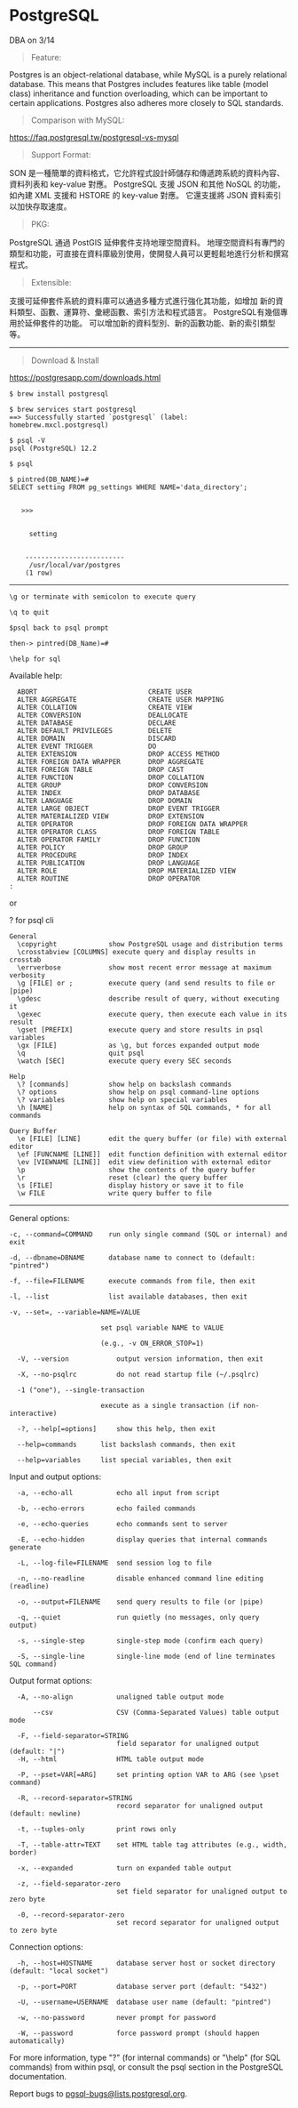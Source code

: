 # PostgreSQL

DBA on 3/14  

> Feature:

Postgres is an object-relational database, while MySQL is a purely relational database. This means that Postgres includes features like table (model class) inheritance and function overloading, which can be important to certain applications. Postgres also adheres more closely to SQL standards.

> Comparison with MySQL:

https://faq.postgresql.tw/postgresql-vs-mysql

> Support Format:

SON 是一種簡單的資料格式，它允許程式設計師儲存和傳遞跨系統的資料內容、資料列表和 key-value 對應。
PostgreSQL 支援 JSON 和其他 NoSQL 的功能，如內建 XML 支援和 HSTORE 的 key-value 對應。 它還支援將 JSON 資料索引以加快存取速度。

> PKG:

PostgreSQL 通過 PostGIS 延伸套件支持地理空間資料。 地理空間資料有專門的類型和功能，可直接在資料庫級別使用，使開發人員可以更輕鬆地進行分析和撰寫程式。

> Extensible:

支援可延伸套件系統的資料庫可以通過多種方式進行強化其功能，如增加
新的資料類型、函數、運算符、彙總函數、索引方法和程式語言。
PostgreSQL有幾個專用於延伸套件的功能。 可以增加新的資料型別、新的函數功能、新的索引類型等。

-----------------------------------------------------------------------

> Download & Install

https://postgresapp.com/downloads.html

    $ brew install postgresql

    $ brew services start postgresql
    ==> Successfully started `postgresql` (label: homebrew.mxcl.postgresql)

    $ psql -V
    psql (PostgreSQL) 12.2
    
    $ psql
    
    $ pintred(DB_NAME)=# 
    SELECT setting FROM pg_settings WHERE NAME='data_directory';
         
  
       >>>
         
         
         setting     
         
         
        -------------------------
         /usr/local/var/postgres
        (1 row)



-----------------------------------------------------------------------

    \g or terminate with semicolon to execute query

    \q to quit

    $psql back to psql prompt

    then-> pintred(DB_Name)=#

    \help for sql

Available help:

      ABORT                            CREATE USER
      ALTER AGGREGATE                  CREATE USER MAPPING
      ALTER COLLATION                  CREATE VIEW
      ALTER CONVERSION                 DEALLOCATE
      ALTER DATABASE                   DECLARE
      ALTER DEFAULT PRIVILEGES         DELETE
      ALTER DOMAIN                     DISCARD
      ALTER EVENT TRIGGER              DO
      ALTER EXTENSION                  DROP ACCESS METHOD
      ALTER FOREIGN DATA WRAPPER       DROP AGGREGATE
      ALTER FOREIGN TABLE              DROP CAST
      ALTER FUNCTION                   DROP COLLATION
      ALTER GROUP                      DROP CONVERSION
      ALTER INDEX                      DROP DATABASE
      ALTER LANGUAGE                   DROP DOMAIN
      ALTER LARGE OBJECT               DROP EVENT TRIGGER
      ALTER MATERIALIZED VIEW          DROP EXTENSION
      ALTER OPERATOR                   DROP FOREIGN DATA WRAPPER
      ALTER OPERATOR CLASS             DROP FOREIGN TABLE
      ALTER OPERATOR FAMILY            DROP FUNCTION
      ALTER POLICY                     DROP GROUP
      ALTER PROCEDURE                  DROP INDEX
      ALTER PUBLICATION                DROP LANGUAGE
      ALTER ROLE                       DROP MATERIALIZED VIEW
      ALTER ROUTINE                    DROP OPERATOR
    :

or 

\? for psql cli

    General
      \copyright             show PostgreSQL usage and distribution terms
      \crosstabview [COLUMNS] execute query and display results in crosstab
      \errverbose            show most recent error message at maximum verbosity
      \g [FILE] or ;         execute query (and send results to file or |pipe)
      \gdesc                 describe result of query, without executing it
      \gexec                 execute query, then execute each value in its result
      \gset [PREFIX]         execute query and store results in psql variables
      \gx [FILE]             as \g, but forces expanded output mode
      \q                     quit psql
      \watch [SEC]           execute query every SEC seconds

    Help
      \? [commands]          show help on backslash commands
      \? options             show help on psql command-line options
      \? variables           show help on special variables
      \h [NAME]              help on syntax of SQL commands, * for all commands

    Query Buffer
      \e [FILE] [LINE]       edit the query buffer (or file) with external editor
      \ef [FUNCNAME [LINE]]  edit function definition with external editor
      \ev [VIEWNAME [LINE]]  edit view definition with external editor
      \p                     show the contents of the query buffer
      \r                     reset (clear) the query buffer
      \s [FILE]              display history or save it to file
      \w FILE                write query buffer to file

-----------------------------------------------------------------------
General options:

    -c, --command=COMMAND    run only single command (SQL or internal) and exit

    -d, --dbname=DBNAME      database name to connect to (default: "pintred")

    -f, --file=FILENAME      execute commands from file, then exit

    -l, --list               list available databases, then exit

    -v, --set=, --variable=NAME=VALUE

                           set psql variable NAME to VALUE
                           
                           (e.g., -v ON_ERROR_STOP=1)
                           
      -V, --version            output version information, then exit

      -X, --no-psqlrc          do not read startup file (~/.psqlrc)

      -1 ("one"), --single-transaction

                           execute as a single transaction (if non-interactive)
                           
      -?, --help[=options]     show this help, then exit

      --help=commands      list backslash commands, then exit
      
      --help=variables     list special variables, then exit

Input and output options:

      -a, --echo-all           echo all input from script

      -b, --echo-errors        echo failed commands

      -e, --echo-queries       echo commands sent to server

      -E, --echo-hidden        display queries that internal commands generate

      -L, --log-file=FILENAME  send session log to file

      -n, --no-readline        disable enhanced command line editing (readline)

      -o, --output=FILENAME    send query results to file (or |pipe)

      -q, --quiet              run quietly (no messages, only query output)

      -s, --single-step        single-step mode (confirm each query)

      -S, --single-line        single-line mode (end of line terminates SQL command)


Output format options:

      -A, --no-align           unaligned table output mode

          --csv                CSV (Comma-Separated Values) table output mode

      -F, --field-separator=STRING
                               field separator for unaligned output (default: "|")
      -H, --html               HTML table output mode

      -P, --pset=VAR[=ARG]     set printing option VAR to ARG (see \pset command)

      -R, --record-separator=STRING
                               record separator for unaligned output (default: newline)

      -t, --tuples-only        print rows only

      -T, --table-attr=TEXT    set HTML table tag attributes (e.g., width, border)

      -x, --expanded           turn on expanded table output

      -z, --field-separator-zero
                               set field separator for unaligned output to zero byte

      -0, --record-separator-zero
                               set record separator for unaligned output to zero byte

Connection options:

      -h, --host=HOSTNAME      database server host or socket directory (default: "local socket")

      -p, --port=PORT          database server port (default: "5432")

      -U, --username=USERNAME  database user name (default: "pintred")

      -w, --no-password        never prompt for password

      -W, --password           force password prompt (should happen automatically)

For more information, type "\?" (for internal commands) or "\help" (for SQL
commands) from within psql, or consult the psql section in the PostgreSQL
documentation.

Report bugs to <pgsql-bugs@lists.postgresql.org>.


